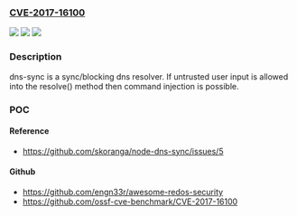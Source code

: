 ### [CVE-2017-16100](https://cve.mitre.org/cgi-bin/cvename.cgi?name=CVE-2017-16100)
![](https://img.shields.io/static/v1?label=Product&message=dns-sync%20node%20module&color=blue)
![](https://img.shields.io/static/v1?label=Version&message=n%2Fa&color=blue)
![](https://img.shields.io/static/v1?label=Vulnerability&message=Code%20Injection%20(CWE-94)&color=brighgreen)

### Description

dns-sync is a sync/blocking dns resolver. If untrusted user input is allowed into the resolve() method then command injection is possible.

### POC

#### Reference
- https://github.com/skoranga/node-dns-sync/issues/5

#### Github
- https://github.com/engn33r/awesome-redos-security
- https://github.com/ossf-cve-benchmark/CVE-2017-16100

